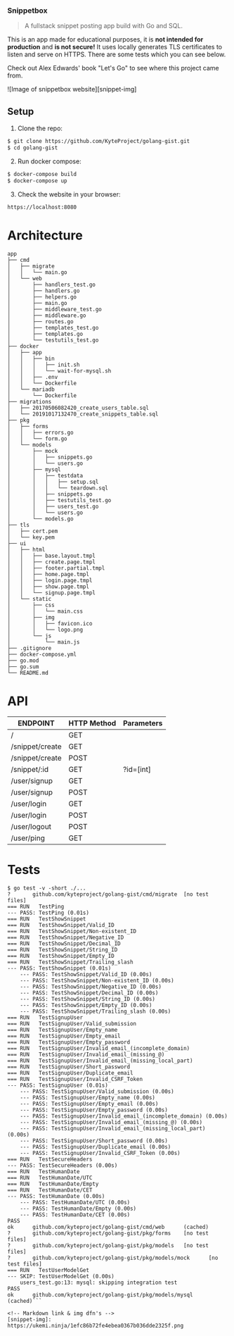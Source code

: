 ### Snippetbox
> A fullstack snippet posting app build with Go and SQL.

This is an app made for educational purposes, it is **not intended for production** and **is not secure!** It uses locally generates TLS certificates to listen and serve on HTTPS. There are some tests which you can see below.

Check out Alex Edwards' book "Let's Go" to see where this project came from.

![Image of snippetbox website][snippet-img]

## Setup

1) Clone the repo:

```sh
$ git clone https://github.com/KyteProject/golang-gist.git
$ cd golang-gist
```

2) Run docker compose:

```sh
$ docker-compose build
$ docker-compose up
```

3) Check the website in your browser:

```sh
https://localhost:8080
```

# Architecture
```
app
├── cmd
│   ├── migrate
│   │   └── main.go
│   └── web
│       ├── handlers_test.go
│       ├── handlers.go
│       ├── helpers.go
│       ├── main.go
│       ├── middleware_test.go
│       ├── middleware.go
│       ├── routes.go
│       ├── templates_test.go
│       ├── templates.go
│       └── testutils_test.go
├── docker
│   ├── app
│   │   ├── bin
│   │   │   ├── init.sh
│   │   │   └── wait-for-mysql.sh
│   │   ├── .env
│   │   └── Dockerfile
│   └── mariadb
│       └── Dockerfile
├── migrations
│   ├── 20170506082420_create_users_table.sql
│   └── 20191017132470_create_snippets_table.sql
├── pkg
│   ├── forms
│   │   ├── errors.go
│   │   └── form.go
│   └── models
│       ├── mock
│       │   ├── snippets.go
│       │   └── users.go
│       ├── mysql
│       │   ├── testdata
│       │   │   ├── setup.sql
│       │   │   └── teardown.sql
│       │   ├── snippets.go
│       │   ├── testutils_test.go
│       │   ├── users_test.go
│       │   └── users.go
│       └── models.go
├── tls
│   ├── cert.pem
│   └── key.pem
├── ui
│   ├── html
│   │   ├── base.layout.tmpl
│   │   ├── create.page.tmpl
│   │   ├── footer.partial.tmpl
│   │   ├── home.page.tmpl
│   │   ├── login.page.tmpl
│   │   ├── show.page.tmpl
│   │   └── signup.page.tmpl
│   └── static
│       ├── css
│       │   └── main.css
│       ├── img
│       │   ├── favicon.ico
│       │   └── logo.png
│       └── js
│           └── main.js
├── .gitignore
├── docker-compose.yml
├── go.mod
├── go.sum
└── README.md
```

# API

| ENDPOINT        | HTTP Method | Parameters |
| --------------- | ----------- | ---------- |
| /               | GET         |            |
| /snippet/create | GET         |            |
| /snippet/create | POST        |            |
| /snippet/:id    | GET         | ?id=[int]  |
| /user/signup    | GET         |            |
| /user/signup    | POST        |            |
| /user/login     | GET         |            |
| /user/login     | POST        |            |
| /user/logout    | POST        |            |
| /user/ping      | GET         |            |

# Tests

```
$ go test -v -short ./...
?       github.com/kyteproject/golang-gist/cmd/migrate  [no test files]
=== RUN   TestPing
--- PASS: TestPing (0.01s)
=== RUN   TestShowSnippet
=== RUN   TestShowSnippet/Valid_ID
=== RUN   TestShowSnippet/Non-existent_ID
=== RUN   TestShowSnippet/Negative_ID
=== RUN   TestShowSnippet/Decimal_ID
=== RUN   TestShowSnippet/String_ID
=== RUN   TestShowSnippet/Empty_ID
=== RUN   TestShowSnippet/Trailing_slash
--- PASS: TestShowSnippet (0.01s)
    --- PASS: TestShowSnippet/Valid_ID (0.00s)
    --- PASS: TestShowSnippet/Non-existent_ID (0.00s)
    --- PASS: TestShowSnippet/Negative_ID (0.00s)
    --- PASS: TestShowSnippet/Decimal_ID (0.00s)
    --- PASS: TestShowSnippet/String_ID (0.00s)
    --- PASS: TestShowSnippet/Empty_ID (0.00s)
    --- PASS: TestShowSnippet/Trailing_slash (0.00s)
=== RUN   TestSignupUser
=== RUN   TestSignupUser/Valid_submission
=== RUN   TestSignupUser/Empty_name
=== RUN   TestSignupUser/Empty_email
=== RUN   TestSignupUser/Empty_password
=== RUN   TestSignupUser/Invalid_email_(incomplete_domain)
=== RUN   TestSignupUser/Invalid_email_(missing_@)
=== RUN   TestSignupUser/Invalid_email_(missing_local_part)
=== RUN   TestSignupUser/Short_password
=== RUN   TestSignupUser/Duplicate_email
=== RUN   TestSignupUser/Invalid_CSRF_Token
--- PASS: TestSignupUser (0.01s)
    --- PASS: TestSignupUser/Valid_submission (0.00s)
    --- PASS: TestSignupUser/Empty_name (0.00s)
    --- PASS: TestSignupUser/Empty_email (0.00s)
    --- PASS: TestSignupUser/Empty_password (0.00s)
    --- PASS: TestSignupUser/Invalid_email_(incomplete_domain) (0.00s)
    --- PASS: TestSignupUser/Invalid_email_(missing_@) (0.00s)
    --- PASS: TestSignupUser/Invalid_email_(missing_local_part) (0.00s)
    --- PASS: TestSignupUser/Short_password (0.00s)
    --- PASS: TestSignupUser/Duplicate_email (0.00s)
    --- PASS: TestSignupUser/Invalid_CSRF_Token (0.00s)
=== RUN   TestSecureHeaders
--- PASS: TestSecureHeaders (0.00s)
=== RUN   TestHumanDate
=== RUN   TestHumanDate/UTC
=== RUN   TestHumanDate/Empty
=== RUN   TestHumanDate/CET
--- PASS: TestHumanDate (0.00s)
    --- PASS: TestHumanDate/UTC (0.00s)
    --- PASS: TestHumanDate/Empty (0.00s)
    --- PASS: TestHumanDate/CET (0.00s)
PASS
ok      github.com/kyteproject/golang-gist/cmd/web      (cached)
?       github.com/kyteproject/golang-gist/pkg/forms    [no test files]
?       github.com/kyteproject/golang-gist/pkg/models   [no test files]
?       github.com/kyteproject/golang-gist/pkg/models/mock      [no test files]
=== RUN   TestUserModelGet
--- SKIP: TestUserModelGet (0.00s)
    users_test.go:13: mysql: skipping integration test
PASS
ok      github.com/kyteproject/golang-gist/pkg/models/mysql     (cached)```

<!-- Markdown link & img dfn's -->
[snippet-img]: https://ukemi.ninja/1efc86b72fe4ebea0367b036dde2325f.png